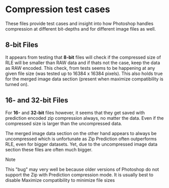 # Compression test cases

These files provide test cases and insight into how Photoshop handles compression at different bit-depths and for different image files as well. 

## 8-bit Files
It appears from testing that **8-bit** files will check if the compressed size of RLE will be smaller than RAW data and if thats not the case, keep the data as RAW encoded. This check, from tests seems to be happening at any given file size (was tested up to 16384 x 16384 pixels). This also holds true for the merged image data section (present when maximize compatibility is turned on).

## 16- and 32-bit Files

For **16-** and **32-bit** files however, it seems that they get saved with prediction encoded zip compression always, no matter the data. Even if the compressed size is larger than the uncompressed data. 

The merged image data section on the other hand appears to always be uncompressed which is unfortunate as Zip Prediction often outperforms RLE, even for bigger datasets. Yet, due to the uncompressed image data section these files are often much bigger.

> [!NOTE]
> This "bug" may very well be because older versions of Photoshop do not support the Zip with Prediction compression mode. It is usually best to disable Maximize compatibility to minimize file sizes